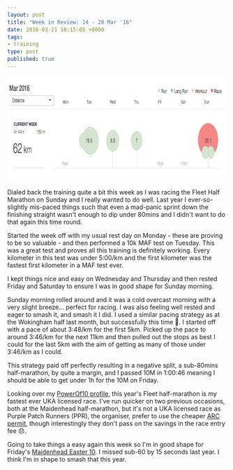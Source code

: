 ```yaml
---
layout: post
title: "Week in Review: 14 - 20 Mar '16"
date: 2016-03-21 10:15:05 +0000
tags:
- training
type: post
published: true
---
```


<a href="/img/week-in-review-14-20Mar16.png"><img alt="Week in Review: 14 - 20 Mar '16" class="center" height="240" src="/img/week-in-review-14-20Mar16.png" width="840" /></a>

Dialed back the training quite a bit this week as I was racing the Fleet Half Marathon on Sunday and I really wanted to do well.  Last year I ever-so-slightly mis-paced things such that even a mad-panic sprint down the finishing straight wasn't enough to dip under 80mins and I didn't want to do that again this time round.

Started the week off with my usual rest day on Monday - these are proving to be so valuable - and then performed a 10k MAF test on Tuesday.  This was a great test and proves all this training is definitely working. Every kilometer in this test was under 5:00/km and the first kilometer was the fastest first kilometer in a MAF test ever.

I kept things nice and easy on Wednesday and Thursday and then rested Friday and Saturday to ensure I was in good shape for Sunday morning.

Sunday morning rolled around and it was a cold overcast morning with a very slight breeze... perfect for racing.  I was also feeling well rested and eager to smash it, and smash it I did. I used a similar pacing strategy as at the Wokingham half last month, but successfully this time 🙂. I started off with a pace of about 3:48/km for the first 5km. Picked up the pace to around 3:46/km for the next 11km and then pulled out the stops as best I could for the last 5km with the aim of getting as many of those under 3:46/km as I could.

This strategy paid off perfectly resulting in a negative split, a sub-80mins half-marathon, by quite a margin, and I passed 10M in 1:00:46 meaning I should be able to get under 1h for the 10M on Friday.

Looking over my [PowerOf10 profile](http://www.thepowerof10.info/athletes/profile.aspx?athleteid=246985), this year's Fleet half-marathon is my fastest ever UKA licensed race.  I've run quicker on two previous occasions, both at the Maidenhead half-marathon, but it's not a UKA licensed race as Purple Patch Runners (PPR), the organiser, prefer to use the cheaper [ARC permit](http://www.runningclubs.org.uk/general_info.htm), though interestingly they don't pass on the savings in the race entry fee 😞.

Going to take things a easy again this week so I'm in good shape for Friday's [Maidenhead Easter 10](http://www.maidenheadac.co.uk/easter+10/general). I missed sub-60 by 15 seconds last year. I think I'm in shape to smash that this year.
